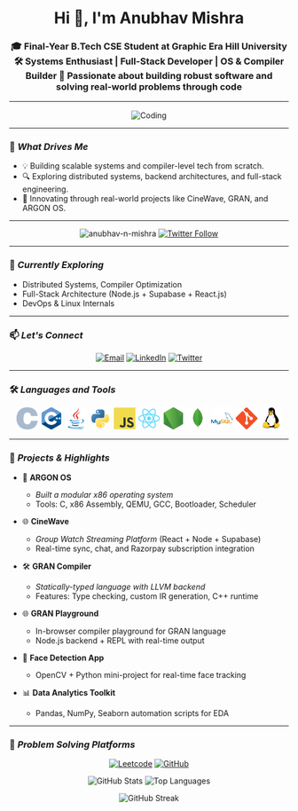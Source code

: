 <h1 align="center">Hi 👋, I'm Anubhav Mishra</h1>
<h3 align="center">
🎓 Final-Year B.Tech CSE Student at Graphic Era Hill University  
🛠 Systems Enthusiast | Full-Stack Developer | OS & Compiler Builder  
🚀 Passionate about building robust software and solving real-world problems through code
</h3>

---

<p align="center">
  <img align="center" alt="Coding" width="400" src="https://cdn.dribbble.com/users/1162077/screenshots/3848914/programmer.gif" />
</p>

---

### 🌟 *What Drives Me*
- 💡 Building scalable systems and compiler-level tech from scratch.  
- 🔍 Exploring distributed systems, backend architectures, and full-stack engineering.  
- 🚀 Innovating through real-world projects like CineWave, GRAN, and ARGON OS.  

---

<p align="center"> 
  <img src="https://komarev.com/ghpvc/?username=anubhav-n-mishra&label=Profile%20views&color=0e75b6&style=flat" alt="anubhav-n-mishra" />  
  <a href="https://twitter.com/anubhav_writes" target="blank"><img src="https://img.shields.io/twitter/follow/anubhav_writes?logo=twitter&style=for-the-badge" alt="Twitter Follow" /></a> 
</p>

---

### 🧠 *Currently Exploring*
- Distributed Systems, Compiler Optimization  
- Full-Stack Architecture (Node.js + Supabase + React.js)  
- DevOps & Linux Internals  

---

### 📫 *Let's Connect*
<p align="center">
  <a href="mailto:anubhav09.work@gmail.com"><img src="https://img.shields.io/badge/Gmail-D14836?style=for-the-badge&logo=gmail&logoColor=white" alt="Email"></a>
  <a href="https://linkedin.com/in/anubhav-mishra0" target="blank"><img src="https://img.shields.io/badge/LinkedIn-0077B5?style=for-the-badge&logo=linkedin&logoColor=white" alt="LinkedIn"></a>
  <a href="https://twitter.com/anubhav_writes" target="blank"><img src="https://img.shields.io/badge/Twitter-1DA1F2?style=for-the-badge&logo=twitter&logoColor=white" alt="Twitter"></a>
</p>

---

### 🛠 *Languages and Tools*
<p align="center"> 
  <img src="https://raw.githubusercontent.com/devicons/devicon/master/icons/c/c-original.svg" alt="C" width="40" height="40" />
  <img src="https://raw.githubusercontent.com/devicons/devicon/master/icons/cplusplus/cplusplus-original.svg" alt="C++" width="40" height="40" />
  <img src="https://raw.githubusercontent.com/devicons/devicon/master/icons/java/java-original.svg" alt="Java" width="40" height="40" />
  <img src="https://raw.githubusercontent.com/devicons/devicon/master/icons/python/python-original.svg" alt="Python" width="40" height="40" />
  <img src="https://raw.githubusercontent.com/devicons/devicon/master/icons/javascript/javascript-original.svg" alt="JavaScript" width="40" height="40" />
  <img src="https://raw.githubusercontent.com/devicons/devicon/master/icons/react/react-original.svg" alt="React" width="40" height="40" />
  <img src="https://raw.githubusercontent.com/devicons/devicon/master/icons/nodejs/nodejs-original.svg" alt="Node.js" width="40" height="40" />
  <img src="https://raw.githubusercontent.com/devicons/devicon/master/icons/mongodb/mongodb-original.svg" alt="MongoDB" width="40" height="40" />
  <img src="https://raw.githubusercontent.com/devicons/devicon/master/icons/mysql/mysql-original-wordmark.svg" alt="MySQL" width="40" height="40" />
  <img src="https://raw.githubusercontent.com/devicons/devicon/master/icons/git/git-original.svg" alt="Git" width="40" height="40" />
  <img src="https://raw.githubusercontent.com/devicons/devicon/master/icons/linux/linux-original.svg" alt="Linux" width="40" height="40" />
</p>

---

### 🚀 *Projects & Highlights*

- 🔧 **ARGON OS**  
  - *Built a modular x86 operating system*  
  - Tools: C, x86 Assembly, QEMU, GCC, Bootloader, Scheduler

- 🌐 **CineWave**  
  - *Group Watch Streaming Platform* (React + Node + Supabase)  
  - Real-time sync, chat, and Razorpay subscription integration

- 🛠 **GRAN Compiler**  
  - *Statically-typed language with LLVM backend*  
  - Features: Type checking, custom IR generation, C++ runtime

- 🌐 **GRAN Playground**  
  - In-browser compiler playground for GRAN language  
  - Node.js backend + REPL with real-time output

- 🧠 **Face Detection App**  
  - OpenCV + Python mini-project for real-time face tracking

- 📊 **Data Analytics Toolkit**  
  - Pandas, NumPy, Seaborn automation scripts for EDA

---

### 🌟 *Problem Solving Platforms*
<p align="center">
  <a href="https://leetcode.com/anubhav_n_mishra/" target="blank"><img src="https://img.shields.io/badge/LeetCode-FFA116?style=for-the-badge&logo=leetcode&logoColor=white" alt="Leetcode" /></a>
  <a href="https://github.com/anubhav-n-mishra" target="blank"><img src="https://img.shields.io/badge/GitHub-181717?style=for-the-badge&logo=github&logoColor=white" alt="GitHub" /></a>
</p>

<p align="center">
  <img src="https://github-readme-stats.vercel.app/api?username=anubhav-n-mishra&show_icons=true&theme=radical" alt="GitHub Stats" />
  <img src="https://github-readme-stats.vercel.app/api/top-langs/?username=anubhav-n-mishra&layout=compact&theme=radical" alt="Top Languages" />
</p>

<p align="center">
  <img src="https://github-readme-streak-stats.herokuapp.com/?user=anubhav-n-mishra&theme=radical" alt="GitHub Streak" />
</p>
